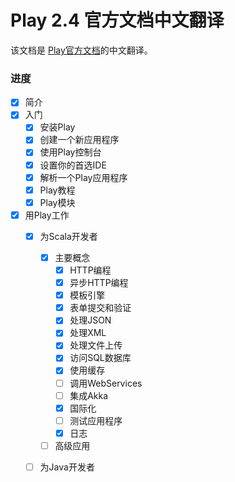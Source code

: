 Play 2.4 官方文档中文翻译
===========

该文档是 [Play官方文档](https://www.playframework.com/documentation/2.4.x/Home)的中文翻译。

### 进度

* [x] 简介
* [x] 入门
   * [x] 安装Play
   * [x] 创建一个新应用程序
   * [x] 使用Play控制台
   * [x] 设置你的首选IDE
   * [x] 解析一个Play应用程序
   * [x] Play教程
   * [x] Play模块
* [x] 用Play工作
   * [x] 为Scala开发者
     * [x] 主要概念
       * [x] HTTP编程
       * [x] 异步HTTP编程
       * [x] 模板引擎
       * [x] 表单提交和验证
       * [x] 处理JSON
       * [x] 处理XML
       * [x] 处理文件上传
       * [x] 访问SQL数据库
       * [x] 使用缓存
       * [ ] 调用WebServices
       * [ ] 集成Akka
       * [x] 国际化
       * [ ] 测试应用程序
       * [x] 日志
     * [ ] 高级应用
   * [ ] 为Java开发者



